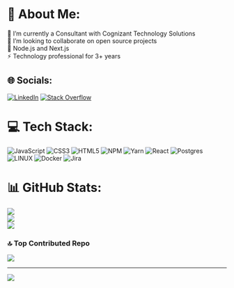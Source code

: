 # 💫 About Me:
🔭 I’m currently a Consultant with Cognizant Technology Solutions<br>🤝 I’m looking to collaborate on open source projects<br> 🌱 Node.js and Next.js<br>⚡ Technology professional for 3+ years


## 🌐 Socials:
[![LinkedIn](https://img.shields.io/badge/LinkedIn-%230077B5.svg?logo=linkedin&logoColor=white)](https://www.linkedin.com/in/milad-mohammadint) [![Stack Overflow](https://img.shields.io/badge/-Stackoverflow-FE7A16?logo=stack-overflow&logoColor=white)](https://stackoverflow.com/users/22333712) 

# 💻 Tech Stack:
![JavaScript](https://img.shields.io/badge/javascript-%23323330.svg?style=for-the-badge&logo=javascript&logoColor=%23F7DF1E) ![CSS3](https://img.shields.io/badge/css3-%231572B6.svg?style=for-the-badge&logo=css3&logoColor=white) ![HTML5](https://img.shields.io/badge/html5-%23E34F26.svg?style=for-the-badge&logo=html5&logoColor=white) ![NPM](https://img.shields.io/badge/NPM-%23000000.svg?style=for-the-badge&logo=npm&logoColor=white) ![Yarn](https://img.shields.io/badge/yarn-%232C8EBB.svg?style=for-the-badge&logo=yarn&logoColor=white) ![React](https://img.shields.io/badge/react-%2320232a.svg?style=for-the-badge&logo=react&logoColor=%2361DAFB) ![Postgres](https://img.shields.io/badge/postgres-%23316192.svg?style=for-the-badge&logo=postgresql&logoColor=white) ![LINUX](https://img.shields.io/badge/Linux-FCC624?style=for-the-badge&logo=linux&logoColor=black) ![Docker](https://img.shields.io/badge/docker-%230db7ed.svg?style=for-the-badge&logo=docker&logoColor=white) ![Jira](https://img.shields.io/badge/jira-%230A0FFF.svg?style=for-the-badge&logo=jira&logoColor=white)
# 📊 GitHub Stats:
![](https://github-readme-stats.vercel.app/api?username=miladmohammadint&theme=dark&hide_border=false&include_all_commits=false&count_private=false)<br/>
![](https://github-readme-streak-stats.herokuapp.com/?user=miladmohammadint&theme=dark&hide_border=false)<br/>
![](https://github-readme-stats.vercel.app/api/top-langs/?username=miladmohammadint&theme=dark&hide_border=false&include_all_commits=false&count_private=false&layout=compact)

### 🔝 Top Contributed Repo
![](https://github-contributor-stats.vercel.app/api?username=miladmohammadint&limit=5&theme=dark&combine_all_yearly_contributions=true)

---
[![](https://visitcount.itsvg.in/api?id=miladmohammadint&icon=0&color=0)](https://visitcount.itsvg.in)

<!-- Proudly created with GPRM ( https://gprm.itsvg.in ) -->
